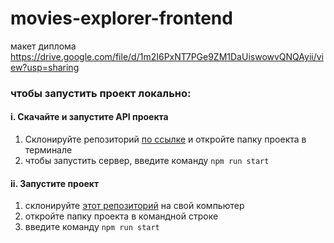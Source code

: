 # movies-explorer-frontend

макет диплома https://drive.google.com/file/d/1m2I6PxNT7PGe9ZM1DaUiswowvQNQAyii/view?usp=sharing


### чтобы запустить проект локально:
#### i. Скачайте и запустите API проекта
1) Склонируйте репозиторий [по ссылке](https://github.com/OlgaStrelk/movies-explorer-api) и откройте папку проекта в терминале
2) чтобы запустить сервер, введите команду `npm run start`
#### ii. Запустите проект
1) склонируйте [этот репозиторий](https://github.com/OlgaStrelk/movies-explorer-frontend) на свой компьютер
2) откройте папку проекта в командной строке
3) введите команду `npm run start`
